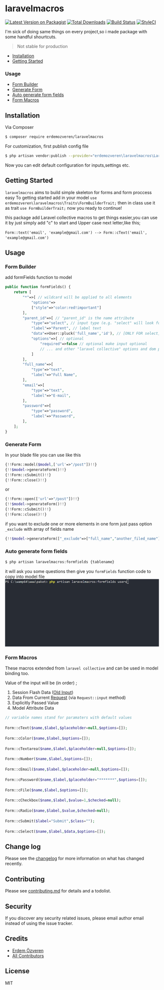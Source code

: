 # laravelmacros

[![Latest Version on Packagist][ico-version]][link-packagist]
[![Total Downloads][ico-downloads]][link-downloads]
[![Build Status][ico-travis]][link-travis]
[![StyleCI][ico-styleci]][link-styleci]

I'm sick of doing same things on every project,so i made package with some handful shourtcuts.
> Not stable for production

- [Installation](#installation)
- [Getting Started](#getting-started)
### Usage
- [Form Builder](#form-builder)
- [Generate Form](#generate-form)
- [Auto generate form fields](#auto-generate-form-fields)
- [Form Macros](#form-macros)

## Installation

Via Composer

``` bash
$ composer require erdemozveren/laravelmacros
```
For customization, first publish config file
``` bash
$ php artisan vendor:publish --provider="erdemozveren\laravelmacros\LaravelMacrosServiceProvider" --tag=config
```
Now you can edit default configuration for inputs,settings etc.
## Getting Started

`laravelmacros` aims to build simple skeleton for forms and form proccess easy
To getting started add in your model `use erdemozveren\laravelmacros\Traits\FormBuilderTrait;` then in class use it as trait `use FormBuilderTrait;` now you ready to continue!

this package add Laravel collective macros to get things easier,you can use it by just simply add "c" to start and Upper case next letter,like this;

`Form::text('email', 'example@gmail.com') --> Form::cText('email', 'example@gmail.com')`
## Usage
### Form Builder
add formFields function to model
```php
public function formFields() {
    return [
        "*"=>[ // wildcard will be applied to all elements 
            "options"=>
            ["style"=>"color:red!important"]
        ],
        "parent_id"=>[ // "parent_id" is the name attribute
            "type"=>"select", // input type (e.g. "select" will look for "cSelect")
            "label"=>"Parent", // label text
            "data"=>User::pluck('full_name','id'), // [ONLY FOR select] you can write any data source that laravel collective accepts
            "options"=>[ // optional
                "required"=>false // optional make input optional
                // ... and other "laravel collective" options and dom parameters can be used in here
            ]
        ],
        "full_name"=>[
            "type"=>"text",
            "label"=>"Full Name",
        ],
        "email"=>[
            "type"=>"text",
            "label"=>"E-mail",
        ],
        "password"=>[
            "type"=>"password",
            "label"=>"Password",
        ],
    ];
}
```
### Generate Form 

In your blade file you can use like this
```php
{!!Form::model($model,['url'=>"/post"])!!}
{!!$model->generateForm()!!}
{!!Form::cSubmit()!!}
{!!Form::close()!!}
```
or
```php
{!!Form::open(['url'=>"/post"])!!}
{!!$model->generateForm()!!}
{!!Form::cSubmit()!!}
{!!Form::close()!!}
```
if you want to exclude one or more elements in one form just pass option `_exclude` with array of fields name
```php
{!!$model->generateForm(["_exclude"=>["full_name","another_filed_name"]])!!}
```
### Auto generate form fields
``` bash
$ php artisan laravelmacros:formfields {tablename}
```
it will ask you some questions then give you `formFields` function code to copy into model file
![](wiki/autogenerate.gif)

### Form Macros
These macros extended from `laravel collective` and can be used in model binding too.

Value of the input will be (in order) ;
1. Session Flash Data ([Old Input](https://laravel.com/docs/requests#old-input))
2. Data From Current [Request](https://laravel.com/docs/requests) (via `Request::input` method)
3. Explicitly Passed Value
4. Model Attribute Data

```php
// variable names stand for paramaters with default values

Form::cText($name,$label,$placeholder=null,$options=[]);

Form::cColor($name,$label,$options=[]);

Form::cTextarea($name,$label,$placeholder=null,$options=[]);

Form::cNumber($name,$label,$options=[]);

Form::cEmail($name,$label,$placeholder=null,$options=[]);

Form::cPassword($name,$label,$placeholder="*******",$options=[]);

Form::cFile($name,$label,$options=[]);

Form::cCheckbox($name,$label,$value=1,$checked=null);

Form::cRadio($name,$label,$value,$checked=null);

Form::cSubmit($label="Submit",$class="");

Form::cSelect($name,$label,$data,$options=[]);

```


## Change log

Please see the [changelog](changelog.md) for more information on what has changed recently.


## Contributing

Please see [contributing.md](contributing.md) for details and a todolist.

## Security

If you discover any security related issues, please email author email instead of using the issue tracker.

## Credits

- [Erdem Özveren][link-author]
- [All Contributors][link-contributors]

## License

MIT

[ico-version]: https://img.shields.io/packagist/v/erdemozveren/LaravelMacros.svg?style=flat-square
[ico-downloads]: https://img.shields.io/packagist/dt/erdemozveren/LaravelMacros.svg?style=flat-square
[ico-travis]: https://img.shields.io/travis/erdemozveren/LaravelMacros/master.svg?style=flat-square
[ico-styleci]: https://styleci.io/repos/12345678/shield

[link-packagist]: https://packagist.org/packages/erdemozveren/LaravelMacros
[link-downloads]: https://packagist.org/packages/erdemozveren/LaravelMacros
[link-travis]: https://travis-ci.org/erdemozveren/LaravelMacros
[link-styleci]: https://styleci.io/repos/12345678
[link-author]: https://github.com/erdemozveren
[link-contributors]: ../../contributors
